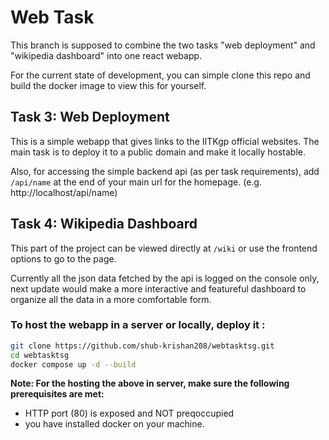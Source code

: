 # Web Task

This branch is supposed to combine the two tasks "web deployment" and "wikipedia dashboard" into one react webapp.

For the current state of development, you can simple clone this repo and build the docker image to view this for yourself.

## Task 3: Web Deployment

This is a simple webapp that gives links to the IITKgp official websites. The main task is to deploy it to a public domain and make it locally hostable.

Also, for accessing the simple backend api (as per task requirements), add ` /api/name` at the end of your main url for the homepage. (e.g. http://localhost/api/name)

## Task 4: Wikipedia Dashboard

This part of the project can be viewed directly at `/wiki` or use the frontend options to go to the page.

Currently all the json data fetched by the api is logged on the console only, next update would make a more interactive and featureful dashboard to organize all the data in a more comfortable form.

### To host the webapp in a server or locally, deploy it :

```bash
git clone https://github.com/shub-krishan208/webtasktsg.git
cd webtasktsg
docker compose up -d --build
```

**Note: For the hosting the above in server, make sure the following prerequisites are met:**

- HTTP port (80) is exposed and NOT preqoccupied
- you have installed docker on your machine.
